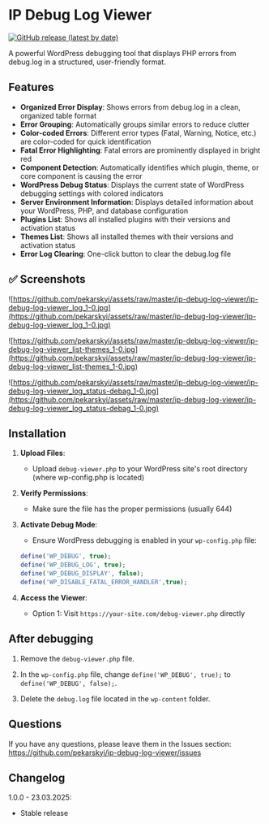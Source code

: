 # IP Debug Log Viewer

[![GitHub release (latest by date)](https://img.shields.io/github/v/release/pekarskyi/ip-debug-log-viewer?style=for-the-badge)](https://GitHub.com/pekarskyi/ip-debug-log-viewer/releases/)

A powerful WordPress debugging tool that displays PHP errors from debug.log in a structured, user-friendly format.

## Features

- **Organized Error Display**: Shows errors from debug.log in a clean, organized table format
- **Error Grouping**: Automatically groups similar errors to reduce clutter
- **Color-coded Errors**: Different error types (Fatal, Warning, Notice, etc.) are color-coded for quick identification
- **Fatal Error Highlighting**: Fatal errors are prominently displayed in bright red
- **Component Detection**: Automatically identifies which plugin, theme, or core component is causing the error
- **WordPress Debug Status**: Displays the current state of WordPress debugging settings with colored indicators
- **Server Environment Information**: Displays detailed information about your WordPress, PHP, and database configuration
- **Plugins List**: Shows all installed plugins with their versions and activation status
- **Themes List**: Shows all installed themes with their versions and activation status
- **Error Log Clearing**: One-click button to clear the debug.log file

## ✅ Screenshots
![https://github.com/pekarskyi/assets/raw/master/ip-debug-log-viewer/ip-debug-log-viewer_log_1-0.jpg](https://github.com/pekarskyi/assets/raw/master/ip-debug-log-viewer/ip-debug-log-viewer_log_1-0.jpg)

![https://github.com/pekarskyi/assets/raw/master/ip-debug-log-viewer/ip-debug-log-viewer_list-themes_1-0.jpg](https://github.com/pekarskyi/assets/raw/master/ip-debug-log-viewer/ip-debug-log-viewer_list-themes_1-0.jpg)

![https://github.com/pekarskyi/assets/raw/master/ip-debug-log-viewer/ip-debug-log-viewer_log_status-debag_1-0.jpg](https://github.com/pekarskyi/assets/raw/master/ip-debug-log-viewer/ip-debug-log-viewer_log_status-debag_1-0.jpg)

## Installation

1. **Upload Files**:
   - Upload `debug-viewer.php` to your WordPress site's root directory (where wp-config.php is located)

2. **Verify Permissions**:
   - Make sure the file has the proper permissions (usually 644)

3. **Activate Debug Mode**:
   - Ensure WordPress debugging is enabled in your `wp-config.php` file:
   ```php
   define('WP_DEBUG', true);
   define('WP_DEBUG_LOG', true);
   define('WP_DEBUG_DISPLAY', false);
   define('WP_DISABLE_FATAL_ERROR_HANDLER',true);
   ```

4. **Access the Viewer**:
   - Option 1: Visit `https://your-site.com/debug-viewer.php` directly

## After debugging

1. Remove the `debug-viewer.php` file.

2. In the `wp-config.php` file, change `define('WP_DEBUG', true);` to `define('WP_DEBUG', false);`.

3. Delete the `debug.log` file located in the `wp-content` folder.

## Questions

If you have any questions, please leave them in the Issues section: https://github.com/pekarskyi/ip-debug-log-viewer/issues

## Changelog

1.0.0 - 23.03.2025:
- Stable release